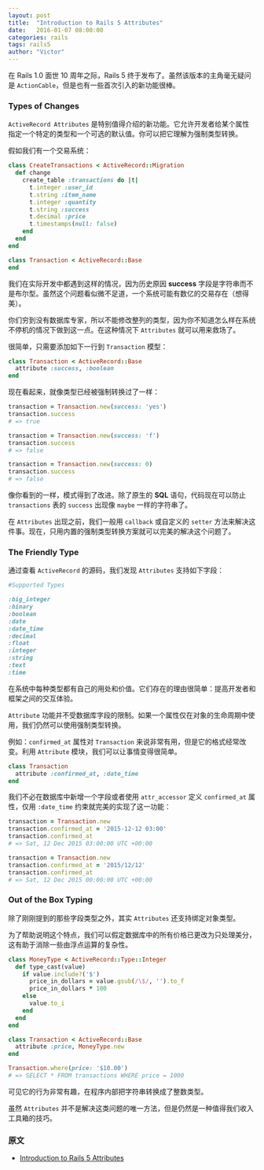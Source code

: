 ```yaml
---
layout: post
title:  "Introduction to Rails 5 Attributes"
date:   2016-01-07 08:00:00
categories: rails
tags: rails5
author: "Victor"
---
```


在 Rails 1.0 面世 10 周年之际，Rails 5 终于发布了。虽然该版本的主角毫无疑问是 `ActionCable`，但是也有一些首次引入的新功能很棒。

### Types of Changes

`ActiveRecord Attributes` 是特别值得介绍的新功能。它允许开发者给某个属性指定一个特定的类型和一个可选的默认值。你可以把它理解为强制类型转换。

假如我们有一个交易系统：

```ruby
class CreateTransactions < ActiveRecord::Migration
  def change
    create_table :transactions do |t|
      t.integer :user_id
      t.string :item_name
      t.integer :quantity
      t.string :success
      t.decimal :price
      t.timestamps(null: false)
    end
  end
end

class Transaction < ActiveRecord::Base
end
```

我们在实际开发中都遇到这样的情况，因为历史原因 **success** 字段是字符串而不是布尔型。虽然这个问题看似微不足道，一个系统可能有数亿的交易存在（想得美）。

你们穷到没有数据库专家，所以不能修改整列的类型，因为你不知道怎么样在系统不停机的情况下做到这一点。在这种情况下 `Attributes` 就可以用来救场了。

很简单，只需要添加如下一行到 `Transaction` 模型：

```ruby
class Transaction < ActiveRecord::Base
  attribute :success, :boolean
end
```

现在看起来，就像类型已经被强制转换过了一样：

```ruby
transaction = Transaction.new(success: 'yes')
transaction.success
# => true

transaction = Transaction.new(success: 'f')
transaction.success
# => false

transaction = Transaction.new(success: 0)
transaction.success
# => false
```

像你看到的一样，模式得到了改进。除了原生的 **SQL** 语句，代码现在可以防止 `transactions` 表的 `success` 出现像 `maybe` 一样的字符串了。

在 `Attributes` 出现之前，我们一般用 `callback` 或自定义的 `setter` 方法来解决这件事。现在，只用内置的强制类型转换方案就可以完美的解决这个问题了。

### The Friendly Type

通过查看 `ActiveRecord` 的源码，我们发现 `Attributes` 支持如下字段：

```ruby
#Supported Types

:big_integer
:binary
:boolean
:date
:date_time
:decimal
:float
:integer
:string
:text
:time
```

在系统中每种类型都有自己的用处和价值。它们存在的理由很简单：提高开发者和框架之间的交互体验。

`Attribute` 功能并不受数据库字段的限制。如果一个属性仅在对象的生命周期中使用，我们仍然可以使用强制类型转换。

例如：`confirmed_at` 属性对 `Transaction` 来说非常有用，但是它的格式经常改变。利用 `Attribute` 模块，我们可以让事情变得很简单。

```ruby
class Transaction
  attribute :confirmed_at, :date_time
end
```

我们不必在数据库中新增一个字段或者使用 `attr_accessor` 定义 `confirmed_at` 属性，仅用 `:date_time` 约束就完美的实现了这一功能：

```ruby
transaction = Transaction.new
transaction.confirmed_at = '2015-12-12 03:00'
transaction.confirmed_at
# => Sat, 12 Dec 2015 03:00:00 UTC +00:00

transaction = Transaction.new
transaction.confirmed_at = '2015/12/12'
transaction.confirmed_at
# => Sat, 12 Dec 2015 00:00:00 UTC +00:00
```

### Out of the Box Typing

除了刚刚提到的那些字段类型之外，其实 `Attributes` 还支持绑定对象类型。

为了帮助说明这个特点，我们可以假定数据库中的所有价格已更改为只处理美分，这有助于消除一些由浮点运算的复杂性。

```ruby
class MoneyType < ActiveRecord::Type::Integer
  def type_cast(value)
    if value.include?('$')
      price_in_dollars = value.gsub(/\$/, '').to_f
      price_in_dollars * 100
    else
      value.to_i
    end
  end
end
```

```ruby
class Transaction < ActiveRecord::Base
  attribute :price, MoneyType.new
end
```

```ruby
Transaction.where(price: '$10.00')
# => SELECT * FROM transactions WHERE price = 1000
```

可见它的行为非常有趣，在程序内部把字符串转换成了整数类型。

虽然 `Attributes` 并不是解决这类问题的唯一方法，但是仍然是一种值得我们收入工具箱的技巧。

### 原文

* [Introduction to Rails 5 Attributes](http://jakeyesbeck.com/2015/12/20/rails-5-attributes)
